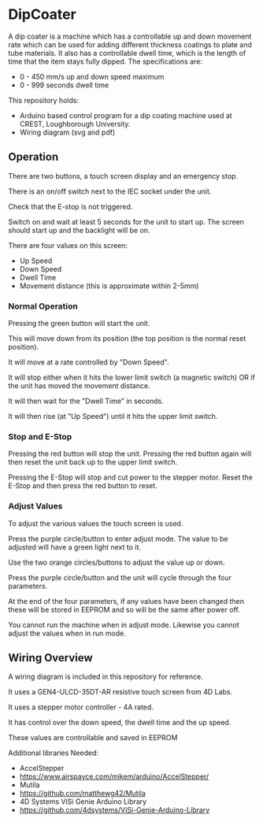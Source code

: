 # DipCoater
A dip coater is a machine which has a controllable up and down movement rate which can be used for adding different thickness coatings to plate and tube materials. It also has a controllable dwell time, which is the length of time that the item stays fully dipped.
The specifications are: 
* 0 - 450 mm/s up and down speed maximum
* 0 - 999 seconds dwell time

This repository holds:
* Arduino based control program for a dip coating machine used at CREST, Loughborough University.
* Wiring diagram (svg and pdf)

## Operation 
There are two buttons, a touch screen display and an emergency stop.

There is an on/off switch next to the IEC socket under the unit.

Check that the E-stop is not triggered.

Switch on and wait at least 5 seconds for the unit to start up. The screen should start up and the backlight will be on.

There are four values on this screen:
* Up Speed
* Down Speed
* Dwell Time
* Movement distance (this is approximate within 2-5mm)

### Normal Operation
Pressing the green button will start the unit.

This will move down from its position (the top position is the normal reset position).

It will move at a rate controlled by "Down Speed".

It will stop either when it hits the lower limit switch (a magnetic switch) OR if the unit has moved the movement distance.

It will then wait for the "Dwell Time" in seconds.

It will then rise (at "Up Speed") until it hits the upper limit switch.

### Stop and E-Stop
Pressing the red button will stop the unit. Pressing the red button again will then reset the unit back up to the upper limit switch.

Pressing the E-Stop will stop and cut power to the stepper motor. Reset the E-Stop and then press the red button to reset.

### Adjust Values
To adjust the various values the touch screen is used.

Press the purple circle/button to enter adjust mode. The value to be adjusted will have a green light next to it.

Use the two orange circles/buttons to adjust the value up or down.

Press the purple circle/button and the unit will cycle through the four parameters.

At the end of the four parameters, if any values have been changed then these will be stored in EEPROM and so will be the same after power off.

You cannot run the machine when in adjust mode. Likewise you cannot adjust the values when in run mode.

## Wiring Overview
A wiring diagram is included in this repository for reference.

It uses a GEN4-ULCD-35DT-AR resistive touch screen from 4D Labs.

It uses a stepper motor controller - 4A rated.

It has control over the down speed, the dwell time and the up speed.

These values are controllable and saved in EEPROM

Additional libraries Needed:
* AccelStepper
* https://www.airspayce.com/mikem/arduino/AccelStepper/
* Mutila
* https://github.com/matthewg42/Mutila
* 4D Systems ViSi Genie Arduino Library
* https://github.com/4dsystems/ViSi-Genie-Arduino-Library
